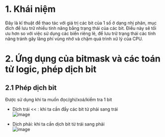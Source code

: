 # 1. Khái niệm
  Đây là kĩ thuật để thao tác với giá trị các bit của 1 số ở dạng nhị phân, mục đích để lưu trữ
  nhiều tính năng bằng trạng thái của các bit. Điều này sẽ tối ưu hơn so với việc sử dụng các biến
  riêng lẽ, để lưu trữ trạng thái các tính năng tránh gây lãng phí vùng nhớ và chậm quá trình xử lý
  của CPU.
# 2. Ứng dụng của bitmask và các toán tử logic, phép dịch bit
## 2.1 Phép dịch bit
  Được sử dụng khi ta muốn đọc/ghi/xoá/kiểm tra 1 bit
  + Dịch trái << : khi ta cần đẩy các bit từ phải sang trái  
![image](https://github.com/user-attachments/assets/362ee055-e494-428d-a98d-eab40de8eab9)  

  + Dịch phải: khi ta cần dịch bit từ trái sang phải  
![image](https://github.com/user-attachments/assets/db93c385-7682-411d-8e92-261ad609acfa)




